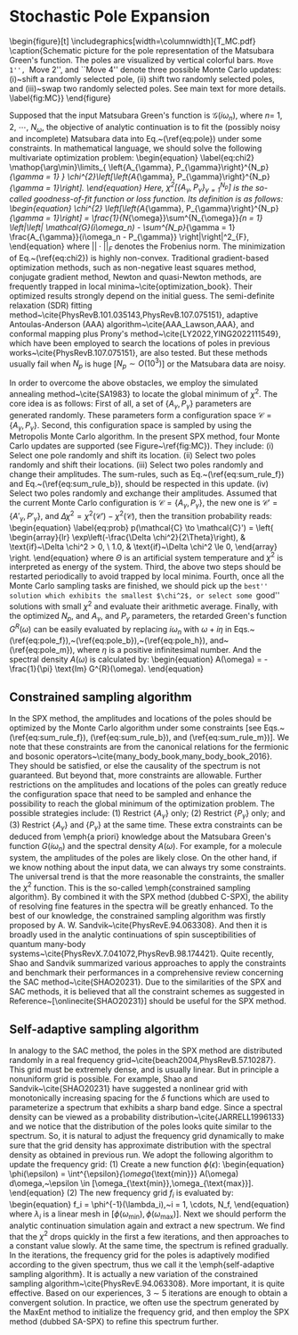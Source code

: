# Stochastic Pole Expansion

\begin{figure}[t]
\includegraphics[width=\columnwidth]{T_MC.pdf}
\caption{Schematic picture for the pole representation of the Matsubara Green's function. The poles are visualized by vertical colorful bars. ``Move 1'', ``Move 2'', and ``Move 4'' denote three possible Monte Carlo updates: (i)~shift a randomly selected pole, (ii) shift two randomly selected poles, and (iii)~swap two randomly selected poles. See main text for more details. \label{fig:MC}}
\end{figure}

Supposed that the input Matsubara Green's function is $\mathcal{G}(i\omega_n)$, where $n =$ 1, 2, $\cdots$, $N_{\omega}$, the objective of analytic continuation is to fit the (possibly noisy and incomplete) Matsubara data into Eq.~(\ref{eq:pole}) under some constraints. In mathematical language, we should solve the following multivariate optimization problem:
\begin{equation}
\label{eq:chi2}
\mathop{\arg\min}\limits_{ \left\{A_{\gamma}, P_{\gamma}\right\}^{N_p}_{\gamma = 1} } \chi^{2}\left[\left\{A_{\gamma}, P_{\gamma}\right\}^{N_p}_{\gamma = 1}\right].
\end{equation}
Here, $\chi^{2}\left[\left\{A_{\gamma}, P_{\gamma}\right\}^{N_p}_{\gamma = 1}\right]$ is the so-called goodness-of-fit function or loss function. Its definition is as follows:
\begin{equation}
\chi^{2}
\left[\left\{A_{\gamma}, P_{\gamma}\right\}^{N_p}_{\gamma = 1}\right] 
= \frac{1}{N_{\omega}}\sum^{N_{\omega}}_{n = 1}
\left|\left|
\mathcal{G}(i\omega_n) - \sum^{N_p}_{\gamma = 1} \frac{A_{\gamma}}{i\omega_n - P_{\gamma}} 
\right|\right|^2_{F},
\end{equation}
where $||\cdot||_{F}$ denotes the Frobenius norm. The minimization of Eq.~(\ref{eq:chi2}) is highly non-convex. Traditional gradient-based optimization methods, such as non-negative least squares method, conjugate gradient method, Newton and quasi-Newton methods, are frequently trapped in local minima~\cite{optimization_book}. Their optimized results strongly depend on the initial guess. The semi-definite relaxation (SDR) fitting method~\cite{PhysRevB.101.035143,PhysRevB.107.075151}, adaptive Antoulas-Anderson (AAA) algorithm~\cite{AAA_Lawson,AAA}, and conformal mapping plus Prony's method~\cite{LY2022,YING2022111549}, which have been employed to search the locations of poles in previous works~\cite{PhysRevB.107.075151}, are also tested. But these methods usually fail when $N_p$ is huge [$N_p \sim O(10^3)$] or the Matsubara data are noisy.

In order to overcome the above obstacles, we employ the simulated annealing method~\cite{SA1983} to locate the global minimum of $\chi^{2}$. The core idea is as follows: First of all, a set of $\{A_{\gamma}, P_{\gamma}\}$ parameters are generated randomly. These parameters form a configuration space $\mathcal{C} = \{A_{\gamma}, P_{\gamma}\}$. Second, this configuration space is sampled by using the Metropolis Monte Carlo algorithm. In the present SPX method, four Monte Carlo updates are supported (see Figure~\ref{fig:MC}). They include: (i) Select one pole randomly and shift its location. (ii) Select two poles randomly and shift their locations. (iii) Select two poles randomly and change their amplitudes. The sum-rules, such as Eq.~(\ref{eq:sum_rule_f}) and Eq.~(\ref{eq:sum_rule_b}), should be respected in this update. (iv) Select two poles randomly and exchange their amplitudes. Assumed that the current Monte Carlo configuration is $\mathcal{C} = \{A_{\gamma}, P_{\gamma}\}$, the new one is $\mathcal{C}' = \{A'_{\gamma}, P'_{\gamma}\}$, and $\Delta \chi^2 = \chi^2(\mathcal{C}') - \chi^2(\mathcal{C})$, then the transition probability reads:
\begin{equation}
\label{eq:prob}
p(\mathcal{C} \to \mathcal{C}') =
\left\{
    \begin{array}{lr}
        \exp\left(-\frac{\Delta \chi^2}{2\Theta}\right), & \text{if}~\Delta \chi^2 > 0, \\
        1.0, & \text{if}~\Delta \chi^2 \le 0,
    \end{array}
\right.
\end{equation}
where $\Theta$ is an artificial system temperature and $\chi^2$ is interpreted as energy of the system. Third, the above two steps should be restarted periodically to avoid trapped by local minima. Fourth, once all the Monte Carlo sampling tasks are finished, we should pick up the ``best'' solution which exhibits the smallest $\chi^2$, or select some ``good'' solutions with small $\chi^2$ and evaluate their arithmetic average. Finally, with the optimized $N_{p}$, and $A_{\gamma}$, and $P_{\gamma}$ parameters, the retarded Green's function $G^{R}(\omega)$ can be easily evaluated by replacing $i\omega_n$ with $\omega + i\eta$ in Eqs.~(\ref{eq:pole_f}),~(\ref{eq:pole_b}),~(\ref{eq:pole_h}), and~(\ref{eq:pole_m}), where $\eta$ is a positive infinitesimal number. And the spectral density $A(\omega)$ is calculated by:
\begin{equation}
A(\omega) = - \frac{1}{\pi} \text{Im} G^{R}(\omega).
\end{equation}

## Constrained sampling algorithm

In the SPX method, the amplitudes and locations of the poles should be optimized by the Monte Carlo algorithm under some constraints [see Eqs.~(\ref{eq:sum_rule_f}), (\ref{eq:sum_rule_b}), and (\ref{eq:sum_rule_m})]. We note that these constraints are from the canonical relations for the fermionic and bosonic operators~\cite{many_body_book,many_body_book_2016}. They should be satisfied, or else the causality of the spectrum is not guaranteed. But beyond that, more constraints are allowable. Further restrictions on the amplitudes and locations of the poles can greatly reduce the configuration space that need to be sampled and enhance the possibility to reach the global minimum of the optimization problem. The possible strategies include: (1) Restrict $\{A_{\gamma}\}$ only; (2) Restrict $\{P_{\gamma}\}$ only; and (3) Restrict $\{A_{\gamma}\}$ and $\{P_{\gamma}\}$ at the same time. These extra constraints can be deduced from \emph{a priori} knowledge about the Matsubara Green's function $G(i\omega_n)$ and the spectral density $A(\omega)$. For example, for a molecule system, the amplitudes of the poles are likely close. On the other hand, if we know nothing about the input data, we can always try some constraints. The universal trend is that the more reasonable the constraints, the smaller the $\chi^2$ function. This is the so-called \emph{constrained sampling algorithm}. By combined it with the SPX method (dubbed C-SPX), the ability of resolving fine features in the spectra will be greatly enhanced. To the best of our knowledge, the constrained sampling algorithm was firstly proposed by A. W. Sandvik~\cite{PhysRevE.94.063308}. And then it is broadly used in the analytic continuations of spin susceptibilities of quantum many-body systems~\cite{PhysRevX.7.041072,PhysRevB.98.174421}. Quite recently, Shao and Sandvik summarized various approaches to apply the constraints and benchmark their performances in a comprehensive review concerning the SAC method~\cite{SHAO20231}. Due to the similarities of the SPX and SAC methods, it is believed that all the constraint schemes as suggested in Reference~[\onlinecite{SHAO20231}] should be useful for the SPX method.
 
## Self-adaptive sampling algorithm

In analogy to the SAC method, the poles in the SPX method are distributed randomly in a real frequency grid~\cite{beach2004,PhysRevB.57.10287}. This grid must be extremely dense, and is usually linear. But in principle a nonuniform grid is possible. For example, Shao and Sandvik~\cite{SHAO20231} have suggested a nonlinear grid with monotonically increasing spacing for the $\delta$ functions which are used to parameterize a spectrum that exhibits a sharp band edge. Since a spectral density can be viewed as a probability distribution~\cite{JARRELL1996133} and we notice that the distribution of the poles looks quite similar to the spectrum. So, it is natural to adjust the frequency grid dynamically to make sure that the grid density has approximate distribution with the spectral density as obtained in previous run. We adopt the following algorithm to update the frequency grid: (1) Create a new function $\phi(\epsilon)$:
\begin{equation}
\phi(\epsilon) = \int^{\epsilon}_{\omega_{\text{min}}} A(\omega) d\omega,~\epsilon \in [\omega_{\text{min}},\omega_{\text{max}}].
\end{equation}
(2) The new frequency grid $f_i$ is evaluated by:
\begin{equation}
f_i = \phi^{-1}(\lambda_i),~i = 1, \cdots, N_f, 
\end{equation}
where $\lambda_i$ is a linear mesh in $[\phi(\omega_{\text{min}}),\phi(\omega_{\text{max}})$]. Next we should perform the analytic continuation simulation again and extract a new spectrum. We find that the $\chi^2$ drops quickly in the first a few iterations, and then approaches to a constant value slowly. At the same time, the spectrum is refined gradually. In the iterations, the frequency grid for the poles is adaptively modified according to the given spectrum, thus we call it the \emph{self-adaptive sampling algorithm}. It is actually a new variation of the constrained sampling algorithm~\cite{PhysRevE.94.063308}. More important, it is quite effective. Based on our experiences, 3 $\sim$ 5 iterations are enough to obtain a convergent solution. In practice, we often use the spectrum generated by the MaxEnt method to initialize the frequency grid, and then employ the SPX method (dubbed SA-SPX) to refine this spectrum further.